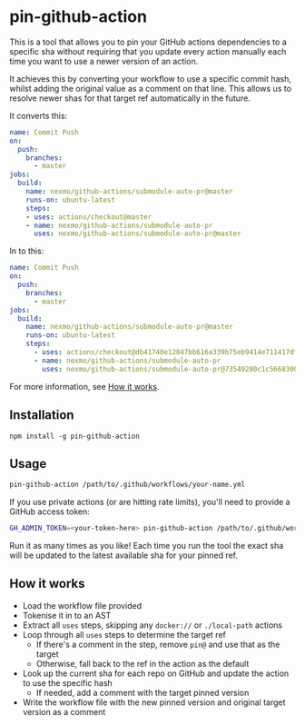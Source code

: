 # pin-github-action

This is a tool that allows you to pin your GitHub actions dependencies to a
specific sha without requiring that you update every action manually each time
you want to use a newer version of an action.

It achieves this by converting your workflow to use a specific commit hash,
whilst adding the original value as a comment on that line. This allows us to
resolve newer shas for that target ref automatically in the future.

It converts this:

```yaml
name: Commit Push
on:
  push:
    branches:
      - master
jobs:
  build:
    name: nexmo/github-actions/submodule-auto-pr@master
    runs-on: ubuntu-latest
    steps:
    - uses: actions/checkout@master
    - name: nexmo/github-actions/submodule-auto-pr
      uses: nexmo/github-actions/submodule-auto-pr@master
```

In to this:

```yaml
name: Commit Push
on:
  push:
    branches:
      - master
jobs:
  build:
    name: nexmo/github-actions/submodule-auto-pr@master
    runs-on: ubuntu-latest
    steps:
      - uses: actions/checkout@db41740e12847bb616a339b75eb9414e711417df # pin@master
      - name: nexmo/github-actions/submodule-auto-pr
        uses: nexmo/github-actions/submodule-auto-pr@73549280c1c566830040d9a01fe9050dae6a3036 # pin@master
```

For more information, see [How it works](#how-it-works).

## Installation

```
npm install -g pin-github-action
```

## Usage

```bash
pin-github-action /path/to/.github/workflows/your-name.yml
```

If you use private actions (or are hitting rate limits), you'll need to provide
a GitHub access token:

```bash
GH_ADMIN_TOKEN=<your-token-here> pin-github-action /path/to/.github/workflows/your-name.yml
```

Run it as many times as you like! Each time you run the tool the exact sha will
be updated to the latest available sha for your pinned ref.

## How it works

* Load the workflow file provided
* Tokenise it in to an AST
* Extract all `uses` steps, skipping any `docker://` or `./local-path` actions
* Loop through all `uses` steps to determine the target ref
  * If there's a comment in the step, remove `pin@` and use that as the target
  * Otherwise, fall back to the ref in the action as the default
* Look up the current sha for each repo on GitHub and update the action to use the specific hash
  * If needed, add a comment with the target pinned version
* Write the workflow file with the new pinned version and original target version as a comment
